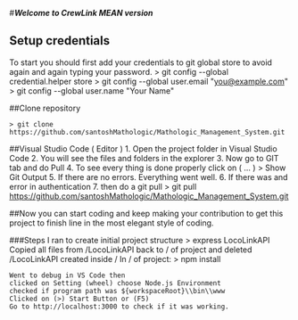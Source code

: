 #***Welcome to CrewLink MEAN version***

## Setup credentials
To start you should first add your credentials to git global store to avoid again and again typing your password.
	> git config --global credential.helper store
	> git config --global user.email "you@example.com"
    > git config --global user.name "Your Name"

##Clone repository

    > git clone https://github.com/santoshMathologic/Mathologic_Management_System.git

##Visual Studio Code ( Editor )
	1. Open the project folder in Visual Studio Code
	2. You will see the files and folders in the explorer
	3. Now go to GIT tab and do Pull
	4. To see every thing is done properly click on ( ... ) > Show Git Output
	5. If there are no errors. Everything went well. 
	6. If there was and error in authentication 
	7. then do a git pull 
        > git pull https://github.com/santoshMathologic/Mathologic_Management_System.git

##Now you can start coding and keep making your contribution to get this project to finish line in the most elegant style of coding.


###Steps I ran to create initial project structure
    > express LocoLinkAPI
    Copied all files from /LocoLinkAPI back to / of project and deleted /LocoLinkAPI created inside /
    In / of project:
        > npm install
        
    Went to debug in VS Code then
    clicked on Setting (wheel) choose Node.js Environment
    checked if program path was ${workspaceRoot}\\bin\\www
    Clicked on (>) Start Button or (F5)
    Go to http://localhost:3000 to check if it was working.
    